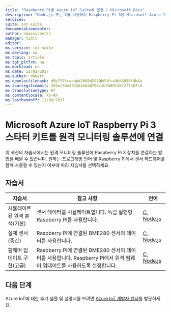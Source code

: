```yaml
---
title: "Raspberry Pi를 Azure IoT Suite에 연결 | Microsoft Docs"
description: "Node.js 또는 C를 사용하여 Raspberry Pi 3용 Microsoft Azure IoT 스타터 키트 및 IoT Suite 원격 모니터링 솔루션을 사용하는 방법을 배우도록 도와주는 자습서입니다. 원격 분석을 시뮬레이트하거나, 실제 센서를 사용하거나, 원격 펌웨어 업데이트를 사용하도록 설정하는 자습서를 선택할 수 있습니다."
services: 
suite: iot-suite
documentationcenter: 
author: dominicbetts
manager: timlt
editor: 
ms.service: iot-suite
ms.devlang: na
ms.topic: article
ms.tgt_pltfrm: na
ms.workload: na
ms.date: 11/02/2017
ms.author: dobett
ms.openlocfilehash: d9e737fcaaabd2088d2920b69fca96d6058f4b4a
ms.sourcegitcommit: 295ec94e3332d3e0a8704c1b848913672f7467c8
ms.translationtype: HT
ms.contentlocale: ko-KR
ms.lasthandoff: 11/06/2017
---
```

# <a name="connect-your-microsoft-azure-iot-raspberry-pi-3-starter-kit-to-the-remote-monitoring-solution"></a>Microsoft Azure IoT Raspberry Pi 3 스타터 키트를 원격 모니터링 솔루션에 연결

이 섹션의 자습서에서는 원격 모니터링 솔루션에 Raspberry Pi 3 장치를 연결하는 방법을 배울 수 있습니다. 원하는 프로그래밍 언어 및 Raspberry Pi에서 센서 하드웨어를 함께 사용할 수 있는지 여부에 따라 자습서를 선택하세요.

## <a name="the-tutorials"></a>자습서

| 자습서 | 참고 사항 | 언어 |
| -------- | ----- | --------- |
| 시뮬레이트된 원격 분석(기본)| 센서 데이터를 시뮬레이트합니다. 독립 실행형 Raspberry Pi를 사용합니다. | [C][lnk-c-simulator], [Node.js][lnk-node-simulator] |
| 실제 센서(중간) | Raspberry Pi에 연결된 BME280 센서의 데이터를 사용합니다. | [C][lnk-c-basic], [Node.js][lnk-node-basic] |
| 펌웨어 업데이트 구현(고급)| Raspberry Pi에 연결된 BME280 센서의 데이터를 사용합니다. Raspberry Pi에서 원격 펌웨어 업데이트를 사용하도록 설정합니다. | [C][lnk-c-advanced], [Node.js][lnk-node-advanced] |

## <a name="next-steps"></a>다음 단계

Azure IoT에 대한 추가 샘플 및 설명서를 보려면 [Azure IoT 개발자 센터](https://azure.microsoft.com/develop/iot/)를 방문하세요.

[lnk-node-simulator]: iot-suite-v1-raspberry-pi-kit-node-get-started-simulator.md
[lnk-node-basic]: iot-suite-v1-raspberry-pi-kit-node-get-started-basic.md
[lnk-node-advanced]: iot-suite-v1-raspberry-pi-kit-node-get-started-advanced.md
[lnk-c-simulator]: iot-suite-v1-raspberry-pi-kit-c-get-started-simulator.md
[lnk-c-basic]: iot-suite-v1-raspberry-pi-kit-c-get-started-basic.md
[lnk-c-advanced]: iot-suite-v1-raspberry-pi-kit-c-get-started-advanced.md